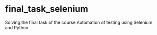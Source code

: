 # final_task_selenium
Solving the final task of the course Automation of testing using Selenium and Python
